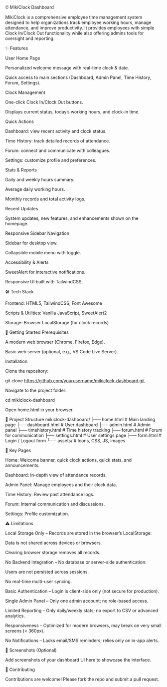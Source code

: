 ⏰ MikiClock Dashboard

MikiClock is a comprehensive employee time management system designed to help organizations track employee working hours, manage attendance, and improve productivity.
It provides employees with simple Clock In/Clock Out functionality while also offering admins tools for oversight and reporting.

✨ Features

User Home Page

Personalized welcome message with real-time clock & date.

Quick access to main sections (Dashboard, Admin Panel, Time History, Forum, Settings).

Clock Management

One-click Clock In/Clock Out buttons.

Displays current status, today’s working hours, and clock-in time.

Quick Actions

Dashboard: view recent activity and clock status.

Time History: track detailed records of attendance.

Forum: connect and communicate with colleagues.

Settings: customize profile and preferences.

Stats & Reports

Daily and weekly hours summary.

Average daily working hours.

Monthly records and total activity logs.

Recent Updates

System updates, new features, and enhancements shown on the homepage.

Responsive Sidebar Navigation

Sidebar for desktop view.

Collapsible mobile menu with toggle.

Accessibility & Alerts

SweetAlert for interactive notifications.

Responsive UI built with TailwindCSS.

🛠️ Tech Stack

Frontend: HTML5, TailwindCSS, Font Awesome

Scripts & Utilities: Vanilla JavaScript, SweetAlert2

Storage: Browser LocalStorage (for clock records)

🚀 Getting Started
Prerequisites

A modern web browser (Chrome, Firefox, Edge).

Basic web server (optional, e.g., VS Code Live Server).

Installation

Clone the repository:

git clone https://github.com/yourusername/mikiclock-dashboard.git


Navigate to the project folder:

cd mikiclock-dashboard


Open home.html in your browser.

📂 Project Structure
mikiclock-dashboard/
├── home.html          # Main landing page
├── dashboard.html     # User dashboard
├── admin.html         # Admin panel
├── timehistory.html   # Time history tracking
├── forum.html         # Forum for communication
├── settings.html      # User settings page
├── form.html          # Login / Logout form
└── assets/            # Icons, CSS, JS, images

🔑 Key Pages

Home: Welcome banner, quick clock actions, quick stats, and announcements.

Dashboard: In-depth view of attendance records.

Admin Panel: Manage employees and their clock data.

Time History: Review past attendance logs.

Forum: Internal communication and discussions.

Settings: Profile customization.

⚠️ Limitations

Local Storage Only – Records are stored in the browser’s LocalStorage:

Data is not shared across devices or browsers.

Clearing browser storage removes all records.

No Backend Integration – No database or server-side authentication:

Users are not persisted across sessions.

No real-time multi-user syncing.

Basic Authentication – Login is client-side only (not secure for production).

Single Admin Panel – Only one admin account; no role-based access.

Limited Reporting – Only daily/weekly stats; no export to CSV or advanced analytics.

Responsiveness – Optimized for modern browsers, may break on very small screens (< 360px).

No Notifications – Lacks email/SMS reminders; relies only on in-app alerts.

📸 Screenshots (Optional)

Add screenshots of your dashboard UI here to showcase the interface.

🤝 Contributing

Contributions are welcome! Please fork the repo and submit a pull request.






